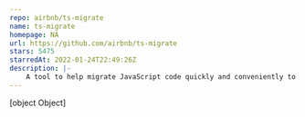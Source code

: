 ```yaml
---
repo: airbnb/ts-migrate
name: ts-migrate
homepage: NA
url: https://github.com/airbnb/ts-migrate
stars: 5475
starredAt: 2022-01-24T22:49:26Z
description: |-
    A tool to help migrate JavaScript code quickly and conveniently to TypeScript
---
```


[object Object]

